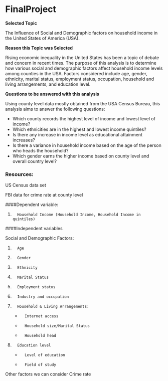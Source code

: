 # FinalProject

**Selected Topic**

The Influence of Social and Demographic factors on household income in the United States of America (USA).

**Reason this Topic was Selected**

Rising economic inequality in the United States has been a topic of debate and concern in recent times. The purpose of this analysis is to determine how various social and demographic factors affect household income levels among counties in the USA. Factors considered include age, gender, ethnicity, marital status, employment status, occupation, household and living arrangements, and education level.

**Questions to be answered with this analysis**

Using county level data mostly obtained from the USA Census Bureau, this analysis aims to answer the following questions:

- Which county records the highest level of income and lowest level of income?
- Which ethnicities are in the highest and lowest income quintiles?
- Is there any increase in income level as educational attainment increases?
- Is there a variance in household income based on the age of the person who heads the household? 
- Which gender earns the higher income based on county level and overall country level? 

### Resources:

US Census data set

FBI data for crime rate at county level
 
####Dependent variable:
1.       Household Income (Household Income, Household Income in quintiles)

####Independent variables

Social and Demographic Factors:

1.       Age
2.       Gender
3.       Ethnicity
4.       Marital Status
5.       Employment status
6.       Industry and occupation
7.       Household & Living Arrangements:
   -       Internet access
   -       Household size/Marital Status
   -       Household head
8.       Education level
   -       Level of education
   -       Field of study

Other factors we can consider 
Crime rate 


